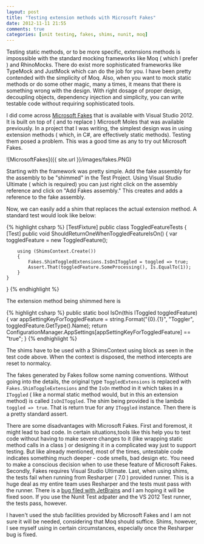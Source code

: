 ```yaml
---
layout: post
title: "Testing extension methods with Microsoft Fakes"
date: 2012-11-11 21:55
comments: true
categories: [unit testing, fakes, shims, nunit, moq]
---
```


Testing static methods, or to be more specific, extensions methods is imposssible with the standard mocking frameworks like Moq ( which I prefer ) and RhinoMocks. There do exist more sophisticated frameworks like TypeMock and JustMock which can do the job for you. I have been pretty contended with the simplicity of Moq. Also, when you want to mock static methods or do some other magic, many a times, it means that there is something wrong with the design. With right dosage of proper design, decoupling objects, dependency injection and simplicity, you can write testable code without requiring sophisticated tools.

I did come across [Microsoft Fakes](http://msdn.microsoft.com/en-us/library/hh549175.aspx) that is available with Visual Studio 2012. It is built on top of ( and to replace ) Microsoft Moles that was available previously. In a project that I was writing, the simplest design was in using extension methods ( which, in C#, are effectively static methods). Testing them posed a problem. This was a good time as any to try out Microsoft Fakes.

![MicrosoftFakes]({{ site.url }}/images/fakes.PNG)

Starting with the framework was pretty simple. Add the fake assembly for the assembly to be "shimmed" in the Test Project. Using Visual Studio Ultimate ( which is required) you can just right click on the assembly reference and click on "Add Fakes assembly." This creates and adds a reference to the fake assembly.

Now, we can easily add a shim that replaces the actual extension method. A standard test would look like below:

{% highlight csharp %}
[TestFixture]
public class ToggledFeatureTests
{
    [Test]
    public void ShouldReturnOneWhenToggledFeatureIsOn()
    {
        var toggledFeature = new ToggledFeature();

        using (ShimsContext.Create())
        {
            Fakes.ShimToggledExtensions.IsOnIToggled = toggled => true;
            Assert.That(toggledFeature.SomeProcessing(), Is.EqualTo(1));
        }
    }
}
{% endhighlight %}

The extension method being shimmed here is

{% highlight csharp %}
public static bool IsOn(this IToggled toggledFeature)
{
    var appSettingKeyForToggledFeature = string.Format("{0}.{1}", "Toggler", toggledFeature.GetType().Name);
    return ConfigurationManager.AppSettings[appSettingKeyForToggledFeature] == "true";
}
{% endhighlight %}

The shims have to be used with a ShimsContext using block as seen in the test code above. When the context is disposed, the method intercepts are reset to normalcy.

The fakes generated by Fakes follow some naming conventions. Without going into the details, the original type `ToggledExtensions` is replaced with `Fakes.ShimToggleExtensions` and the `IsOn` method in it which takes in a `IToggled` ( like a normal static method would, but in this an extension method) is called `IsOnIToggled`. The shim being provided is the lambda `toggled => true`. That is return true for any `IToggled` instance. Then there is a pretty standard assert.



There are some disadvantages with Microsoft Fakes. First and foremost, it might lead to bad code. In certain situations,tools like this help you to test code without having to make severe changes to it (like wrapping static method calls in a class ) or designing it in a complicated way just to support testing. But like already mentioned, most of the times, untestable code indicates something much deeper - code smells, bad design etc. You need to make a conscious decision when to use these feature of Microsoft Fakes. Secondly, Fakes requires Visual Studio Ultimate. Last, when using shims, the tests fail when running from Resharper ( 7.0 ) provided runner. This is a huge deal as my entire team uses Resharper and the tests must pass with the runner. There is a [bug filed with JetBrains](http://youtrack.jetbrains.com/issue/RSRP-328377) and I am hoping it will be fixed soon. If you use the Nunit Test adpater and the VS 2012 Test runner, the tests pass, however.

I haven't used the stub facilities provided by Microsoft Fakes and I am not sure it will be needed, considering that Moq should suffice. Shims, however, I see myself using in certain circumstances, especially once the Resharper bug is fixed.
